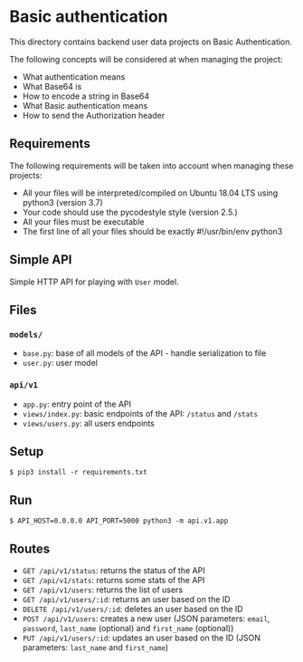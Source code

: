 # Basic authentication
This directory contains backend user data projects on Basic Authentication.

The following concepts will be considered at when managing the project:
- What authentication means
- What Base64 is
- How to encode a string in Base64
- What Basic authentication means
- How to send the Authorization header

## Requirements
The following requirements will be taken into account when managing these projects:

- All your files will be interpreted/compiled on Ubuntu 18.04 LTS using python3 (version 3.7)
- Your code should use the pycodestyle style (version 2.5.)
- All your files must be executable
- The first line of all your files should be exactly #!/usr/bin/env python3

## Simple API

Simple HTTP API for playing with `User` model.


## Files

### `models/`
- `base.py`: base of all models of the API - handle serialization to file
- `user.py`: user model

### `api/v1`
- `app.py`: entry point of the API
- `views/index.py`: basic endpoints of the API: `/status` and `/stats`
- `views/users.py`: all users endpoints


## Setup
```
$ pip3 install -r requirements.txt
```


## Run
```
$ API_HOST=0.0.0.0 API_PORT=5000 python3 -m api.v1.app
```


## Routes

- `GET /api/v1/status`: returns the status of the API
- `GET /api/v1/stats`: returns some stats of the API
- `GET /api/v1/users`: returns the list of users
- `GET /api/v1/users/:id`: returns an user based on the ID
- `DELETE /api/v1/users/:id`: deletes an user based on the ID
- `POST /api/v1/users`: creates a new user (JSON parameters: `email`, `password`, `last_name` (optional) and `first_name` (optional))
- `PUT /api/v1/users/:id`: updates an user based on the ID (JSON parameters: `last_name` and `first_name`)
